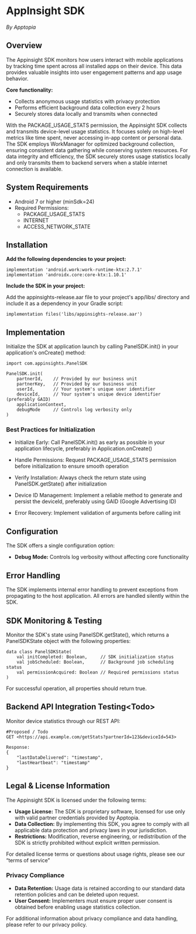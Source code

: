 # **AppInsight SDK** 
*By Apptopia*

## **Overview**

The Appinsight SDK monitors how users interact with mobile applications by tracking time spent across all installed apps on their device. This data provides valuable insights into user engagement patterns and app usage behavior.

**Core functionality:**

* Collects anonymous usage statistics with privacy protection  
* Performs efficient background data collection every 2 hours  
* Securely stores data locally and transmits when connected

With the PACKAGE\_USAGE\_STATS permission, the Appinsight SDK collects and transmits device-level usage statistics. It focuses solely on high-level metrics like time spent, never accessing in-app content or personal data. The SDK employs WorkManager for optimized background collection, ensuring consistent data gathering while conserving system resources. For data integrity and efficiency, the SDK securely stores usage statistics locally and only transmits them to backend servers when a stable internet connection is available.

## **System Requirements**

* Android 7 or higher (minSdk=24)  
* Required Permissions:  
  * PACKAGE\_USAGE\_STATS  
  * INTERNET  
  * ACCESS\_NETWORK\_STATE

## **Installation**

**Add the following dependencies to your project:**

```
implementation 'android.work:work-runtime-ktx:2.7.1'
implementation 'androidx.core:core-ktx:1.10.1'

```

**Include the SDK in your project:**

Add the appinsights-release.aar file to your project's app/libs/ directory and include it as a dependency in your Gradle script:

```
implementation files('libs/appinsights-release.aar')

```

## **Implementation**

Initialize the SDK at application launch by calling PanelSDK.init() in your application's onCreate() method:

```
import com.appinsights.PanelSDK

PanelSDK.init(
    partnerId,    // Provided by our business unit
    partnerKey,   // Provided by our business unit
    userId,       // Your system's unique user identifier
    deviceId,     // Your system's unique device identifier (preferably GAID)
    applicationContext,
    debugMode     // Controls log verbosity only
)

```

### **Best Practices for Initialization**

* Initialize Early: Call PanelSDK.init() as early as possible in your application lifecycle, preferably in Application.onCreate()

* Handle Permissions: Request PACKAGE\_USAGE\_STATS permission before initialization to ensure smooth operation

* Verify Installation: Always check the return state using PanelSDK.getState() after initialization

* Device ID Management: Implement a reliable method to generate and persist the deviceId, preferably using GAID (Google Advertising ID)

* Error Recovery: Implement validation of arguments before calling init  


## **Configuration**

The SDK offers a single configuration option:

* **Debug Mode:** Controls log verbosity without affecting core functionality

## **Error Handling**

The SDK implements internal error handling to prevent exceptions from propagating to the host application. All errors are handled silently within the SDK.

## **SDK Monitoring & Testing**

Monitor the SDK's state using PanelSDK.getState(), which returns a PanelSDKState object with the following properties:

```
data class PanelSDKState(
    val initCompleted: Boolean,     // SDK initialization status
    val jobScheduled: Boolean,      // Background job scheduling status
    val permissionAcquired: Boolean // Required permissions status
)

```

For successful operation, all properties should return true.

## **Backend API Integration Testing\<Todo\>**

Monitor device statistics through our REST API:

```
#Proposed / Todo 
GET <https://api.example.com/getStats?partnerId=123&deviceId=543>

Response:
{
    "lastDataDelivered": "timestamp",
    "lastHeartbeat": "timestamp"
}
```

## **Legal & License Information**

The Appinsight SDK is licensed under the following terms:

* **Usage License:** The SDK is proprietary software, licensed for use only with valid partner credentials provided by Apptopia.  
* **Data Collection:** By implementing this SDK, you agree to comply with all applicable data protection and privacy laws in your jurisdiction.  
* **Restrictions:** Modification, reverse engineering, or redistribution of the SDK is strictly prohibited without explicit written permission.

For detailed license terms or questions about usage rights, please see our “terms of service”

### **Privacy Compliance**

* **Data Retention:** Usage data is retained according to our standard data retention policies and can be deleted upon request.  
* **User Consent:** Implementers must ensure proper user consent is obtained before enabling usage statistics collection.

For additional information about privacy compliance and data handling, please refer to our privacy policy.

